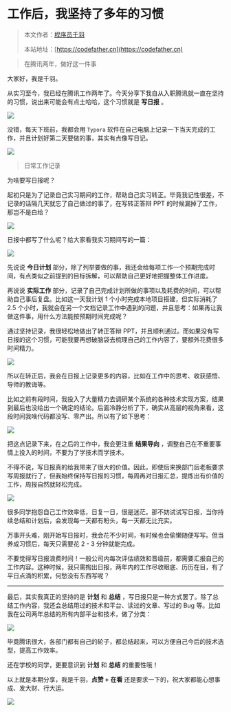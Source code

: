 # 工作后，我坚持了多年的习惯

> 本文作者：[程序员千羽](https://yuyuanweb.feishu.cn/wiki/Abldw5WkjidySxkKxU2cQdAtnah)
>
> 本站地址：[https://codefather.cn](https://codefather.cn)

> 在腾讯两年，做好这一件事

大家好，我是千羽。

从实习至今，我已经在腾讯工作两年了。今天分享下我自从入职腾讯就一直在坚持的习惯，说出来可能会有点土哈哈，这个习惯就是 **写日报** 。

![](https://pic.yupi.icu/5563/202311031052449.jpeg)

没错，每天下班前，我都会用 `Typora` 软件在自己电脑上记录一下当天完成的工作，并且计划好第二天要做的事，其实有点像写日记。

![](https://pic.yupi.icu/5563/202311031052388.png)

> 日常工作记录

为啥要写日报呢？

起初只是为了记录自己实习期间的工作，帮助自己实习转正。毕竟我记性很差，不记录的话隔几天就忘了自己做过的事了，在写转正答辩 PPT 的时候漏掉了工作，那岂不是白给？

![](https://pic.yupi.icu/5563/202311031052411.png)

日报中都写了什么呢？给大家看我实习期间写的一篇：

![](https://pic.yupi.icu/5563/202311031052469.png)

先说说 **今日计划** 部分，除了列举要做的事，我还会给每项工作一个预期完成时间，有点类似之前提到的目标拆解，可以帮助自己更好地把握整体工作进度。

再说说 **实际工作** 部分，记录了自己完成计划所做的事项以及耗费的时间，可以帮助自己事后复盘。比如这一天我计划 1 个小时完成本地项目搭建，但实际消耗了 2.5 个小时，我就会在另一个文档记录工作中遇到的问题，并且思考：如果再让我做这件事，用什么方法能按预期时间完成呢？

通过坚持记录，我很轻松地做出了转正答辩 PPT，并且顺利通过。而如果没有写日报的这个习惯，可能我要再想破脑袋去梳理自己的工作内容了，要额外花费很多时间精力。

![](https://pic.yupi.icu/5563/202311031052430.png)

所以在转正后，我会在日报上记录更多的内容，比如在工作中的思考、收获感悟、导师的教诲等。

比如之前有段时间，我投入了大量精力去调研某个系统的各种技术实现方案，结果到最后也没给出一个确定的结论。后面冷静分析了下，确实从高层的视角来看，这段时间我啥代码都没写、零产出。所以有了如下思考：

![](https://pic.yupi.icu/5563/202311031052519.png)

把这点记录下来，在之后的工作中，我会更注重 **结果导向** ，调整自己在不重要事情上投入的时间，不要为了学技术而学技术。

不得不说，写日报真的给我带来了很大的价值。因此，即使后来换部门后老板要求写周报就行了，但我始终保持写日报的习惯，每周再对日报汇总，提炼出有价值的工作，周报自然就轻松完成。

![](https://pic.yupi.icu/5563/202311031052149.png)

很多同学抱怨自己工作效率低，日复一日，很是迷茫。那不妨试试写日报，当你持续总结和计划后，会发现每一天都有盼头，每一天都无比充实。

万事开头难，刚开始写日报时，我会花不少时间，有时候也会偷懒随便写写。但当养成习惯后，每天只需要花 2 - 3 分钟就能完成。

不要觉得写日报浪费时间！一般公司内每次评估绩效和晋级前，都需要汇报自己的工作内容。这种时候，我只需掏出日报，两年内的工作尽收眼底、历历在目，有了平日点滴的积累，何愁没有东西写呢？



------


最后，其实我真正的坚持的是 **计划** 和 **总结** ，写日报只是一种方式罢了。除了总结工作内容，我还会总结用过的技术和平台、读过的文章、写过的 Bug 等。比如我在公司两年总结的所有内部平台和技术，做了分类：

![](https://pic.yupi.icu/5563/202311031052177.png)

毕竟腾讯很大，各部门都有自己的轮子，都总结起来，可以方便自己今后的技术选型，提高工作效率。

还在学校的同学，更要意识到 **计划** 和 **总结** 的重要性哦！

以上就是本期分享，我是千羽，**点赞 + 在看** 还是要求一下的，祝大家都能心想事成、发大财、行大运。

![](https://pic.yupi.icu/5563/202311031052198.png)